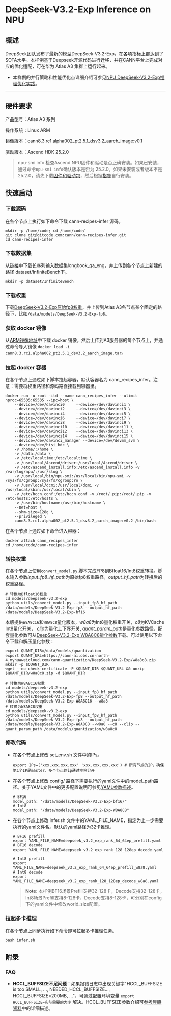 # DeepSeek-V3.2-Exp Inference on NPU
## 概述
DeepSeek团队发布了最新的模型DeepSeek-V3.2-Exp，在各项指标上都达到了SOTA水平。本样例基于Deepseek开源代码进行迁移，并在CANN平台上完成对应的优化适配，可在华为 Atlas A3 集群上运行起来。

- 本样例的并行策略和性能优化点详细介绍可参见[NPU DeepSeek-V3.2-Exp推理优化实践](../../docs/models/deepseek-v3.2-exp/deepseek_v3.2_exp_inference_guide.md)。

---

## 硬件要求
产品型号：Atlas A3 系列

操作系统：Linux ARM

镜像版本：cann8.3.rc1.alpha002_pt2.5.1_dsv3.2_aarch_image:v0.1

驱动版本：Ascend HDK 25.2.0
> npu-smi info 检查Ascend NPU固件和驱动是否正确安装。如果已安装，通过命令`npu-smi info`确认版本是否为 25.2.0。如果未安装或者版本不是 25.2.0，请先下载[固件和驱动包](https://support.huawei.com/enterprise/zh/ascend-computing/ascend-hdk-pid-252764743/software/264360782?idAbsPath=fixnode01|23710424|251366513|254884019|261408772|252764743)，然后根据[指导](https://hiascend.com/document/redirect/CannCommunityInstSoftware)自行安装。


## 快速启动


### 下载源码

  在各个节点上执行如下命令下载 cann-recipes-infer 源码。
  ```shell
  mkdir -p /home/code; cd /home/code/
  git clone git@gitcode.com:cann/cann-recipes-infer.git
  cd cann-recipes-infer
  ```
### 下载数据集
  从[链接](https://huggingface.co/datasets/xinrongzhang2022/InfiniteBench/blob/main/longbook_qa_eng.jsonl)中下载长序列输入数据集longbook_qa_eng，并上传到各个节点上新建的路径 dataset/InfiniteBench下。
  ```shell
  mkdir -p dataset/InfiniteBench
  ```

### 下载权重

  下载[DeepSeek-V3.2-Exp原始fp8权重](https://huggingface.co/deepseek-ai/DeepSeek-V3.2-Exp)，并上传到Atlas A3各节点某个固定的路径下，比如`/data/models/DeepSeek-V3.2-Exp-fp8`。

### 获取 docker 镜像
  从[ARM镜像地址](https://ascend-cann.obs.cn-north-4.myhuaweicloud.com/cann8.3.rc1.alpha002/pt2.5.1/aarch/ascendc/cann8.3.rc1.alpha002_pt2.5.1_dsv3.2_aarch_image_v0.2.tar)中下载 docker 镜像，然后上传到A3服务器的每个节点上，并通过命令导入镜像 `docker load -i cann8.3.rc1.alpha002_pt2.5.1_dsv3.2_aarch_image.tar`。

### 拉起 docker 容器

  在各个节点上通过如下脚本拉起容器，默认容器名为 cann_recipes_infer。注意：需要将权重路径和源码路径挂载到容器里。
  ```
  docker run -u root -itd --name cann_recipes_infer --ulimit nproc=65535:65535 --ipc=host \
      --device=/dev/davinci0     --device=/dev/davinci1 \
      --device=/dev/davinci2     --device=/dev/davinci3 \
      --device=/dev/davinci4     --device=/dev/davinci5 \
      --device=/dev/davinci6     --device=/dev/davinci7 \
      --device=/dev/davinci8     --device=/dev/davinci9 \
      --device=/dev/davinci10    --device=/dev/davinci11 \
      --device=/dev/davinci12    --device=/dev/davinci13 \
      --device=/dev/davinci14    --device=/dev/davinci15 \
      --device=/dev/davinci_manager --device=/dev/devmm_svm \
      --device=/dev/hisi_hdc \
      -v /home/:/home \
      -v /data:/data \
      -v /etc/localtime:/etc/localtime \
      -v /usr/local/Ascend/driver:/usr/local/Ascend/driver \
      -v /etc/ascend_install.info:/etc/ascend_install.info -v /var/log/npu/:/usr/slog \
      -v /usr/local/bin/npu-smi:/usr/local/bin/npu-smi -v /sys/fs/cgroup:/sys/fs/cgroup:ro \
      -v /usr/local/dcmi:/usr/local/dcmi -v /usr/local/sbin:/usr/local/sbin \
      -v /etc/hccn.conf:/etc/hccn.conf -v /root/.pip:/root/.pip -v /etc/hosts:/etc/hosts \
      -v /usr/bin/hostname:/usr/bin/hostname \
      --net=host \
      --shm-size=128g \
      --privileged \
      cann8.3.rc1.alpha002_pt2.5.1_dsv3.2_aarch_image:v0.2 /bin/bash
  ```
  在各个节点上通过如下命令进入容器：
  ```
  docker attach cann_recipes_infer
  cd /home/code/cann-recipes-infer
  ```

### 转换权重

  在各个节点上使用`convert_model.py` 脚本完成FP8到Bfloat16/Int8权重转换。脚本输入参数*input_fp8_hf_path*为原始fp8权重路径，*output_hf_path*为转换后的权重路径。

  ```
  # 转换为Bfloat16权重
  cd models/deepseek-v3.2-exp
  python utils/convert_model.py --input_fp8_hf_path /data/models/DeepSeek-V3.2-Exp-fp8 --output_hf_path /data/models/DeepSeek-V3.2-Exp-bf16
  ```
  本版提供`W8A8C16`和`W8A8C8`量化版本，*w8a8*为Int8量化权重开关，*c8*为KVCache Int8量化开关， *clip*为量化上下界开关, *quant_param_path*是量化参数路径，配套量化参数可从[DeepSeek-V3.2-Exp W8A8C8量化参数](https://cann-ai.obs.cn-north-4.myhuaweicloud.com/cann-quantization/DeepSeek-V3.2-Exp/w8a8c8.zip)下载。可以使用以下命令下载和解压量化参数：

  ```
  export QUANT_DIR=/data/models/quantization
  export QUANT_URL=https://cann-ai.obs.cn-north-4.myhuaweicloud.com/cann-quantization/DeepSeek-V3.2-Exp/w8a8c8.zip
  mkdir -p $QUANT_DIR
  wget --no-check-certificate -P $QUANT_DIR $QUANT_URL && unzip $QUANT_DIR/w8a8c8.zip -d $QUANT_DIR
  ```

  ```
  # 转换为W8A8C16权重
  cd models/deepseek-v3.2-exp
  python utils/convert_model.py --input_fp8_hf_path /data/models/DeepSeek-V3.2-Exp-fp8 --output_hf_path /data/models/DeepSeek-V3.2-Exp-W8A8C16 --w8a8
  # 转换为W8A8C8权重
  cd models/deepseek-v3.2-exp
  python utils/convert_model.py --input_fp8_hf_path /data/models/DeepSeek-V3.2-Exp-fp8 --output_hf_path /data/models/DeepSeek-V3.2-Exp-W8A8C8 --w8a8 --c8 --clip --quant_param_path /data/models/quantization/w8a8c8
  ```
### 修改代码
- 在各个节点上修改 set_env.sh 文件中的IPs。
  ```shell
  export IPs=('xxx.xxx.xxx.xxx' 'xxx.xxx.xxx.xxx') # 所有节点的IP，确保第1个IP是master，多个节点的ip通过空格分开
  ```
- 在各个节点上修改 config/ 路径下需要执行的yaml文件中的model_path路径。关于YAML文件中的更多配置说明可参见[YAML参数描述](./config/README.md)。

  ```
  # BF16
  model_path: "/data/models/DeepSeek-V3.2-Exp-bf16/"
  # Int8
  model_path: "/data/models/DeepSeek-V3.2-Exp-W8A8C8"
  ```

- 在各个节点上修改 infer.sh 文件中的YAML_FILE_NAME，指定为上一步需要执行的yaml文件名。默认的yaml路径为32卡推理。

  ```
  # BF16 prefill
  export YAML_FILE_NAME=deepseek_v3.2_exp_rank_64_64ep_prefill.yaml
  # BF16 decode
  export YAML_FILE_NAME=deepseek_v3.2_exp_rank_128_128ep_decode.yaml

  # Int8 prefill
  export YAML_FILE_NAME=deepseek_v3.2_exp_rank_64_64ep_prefill_w8a8.yaml
  # Int8 decode
  export YAML_FILE_NAME=deepseek_v3.2_exp_rank_128_128ep_decode_w8a8.yaml
  ```

  > **Note**: 本样例BF16场景Prefill支持32-128卡，Decode支持32-128卡，Int8场景Prefill支持8-128卡，Decode支持8-128卡，可分别在config下的yaml文件中修改world_size配置。

### 拉起多卡推理
  在各个节点上同步执行如下命令即可拉起多卡推理任务。
  ```shell
  bash infer.sh
  ```

## 附录
### FAQ
- **HCCL_BUFFSIZE不足问题**：如果报错日志中出现关键字"HCCL_BUFFSIZE is too SMALL, ..., NEEDED_HCCL_BUFFSIZE..., HCCL_BUFFSIZE=200MB, ..."，可通过配置环境变量 `export HCCL_BUFFSIZE=实际需要的大小` 解决。HCCL_BUFFSIZE参数介绍可[参考昇腾资料](https://www.hiascend.com/document/detail/zh/CANNCommunityEdition/83RC1alpha002/maintenref/envvar/envref_07_0080.html)中的详细描述。